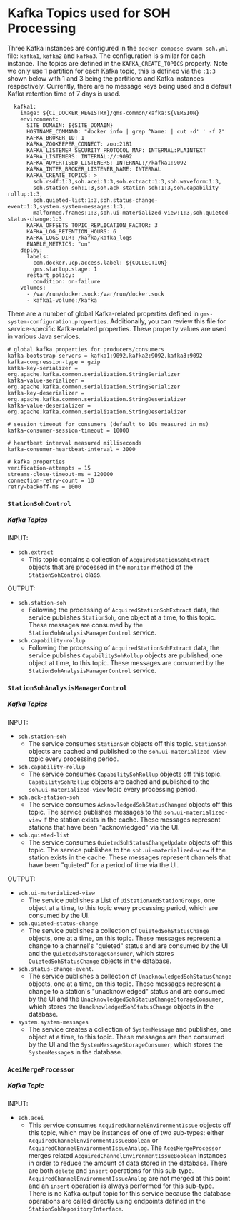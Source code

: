 # Kafka Topics used for SOH Processing

Three Kafka instances are configured in the `docker-compose-swarm-soh.yml` 
file: `kafka1`, `kafka2` and `kafka3`. The configuration is similar for each instance. The topics
are defined in the `KAFKA_CREATE_TOPICS` property. Note we only use 1 partition for each Kafka topic,
this is defined via the `:1:3` shown below with 1 and 3 being the partitions and Kafka instances 
respectively. Currently, there are no message keys being used and a default Kafka retention 
time of 7 days is used.


```
  kafka1:
    image: ${CI_DOCKER_REGISTRY}/gms-common/kafka:${VERSION}
    environment:
      SITE_DOMAIN: ${SITE_DOMAIN}
      HOSTNAME_COMMAND: "docker info | grep ^Name: | cut -d' ' -f 2"
      KAFKA_BROKER_ID: 1
      KAFKA_ZOOKEEPER_CONNECT: zoo:2181
      KAFKA_LISTENER_SECURITY_PROTOCOL_MAP: INTERNAL:PLAINTEXT
      KAFKA_LISTENERS: INTERNAL://:9092
      KAFKA_ADVERTISED_LISTENERS: INTERNAL://kafka1:9092
      KAFKA_INTER_BROKER_LISTENER_NAME: INTERNAL
      KAFKA_CREATE_TOPICS: >
        soh.rsdf:1:3,soh.acei:1:3,soh.extract:1:3,soh.waveform:1:3,
        soh.station-soh:1:3,soh.ack-station-soh:1:3,soh.capability-rollup:1:3,
        soh.quieted-list:1:3,soh.status-change-event:1:3,system.system-messages:1:3,
        malformed.frames:1:3,soh.ui-materialized-view:1:3,soh.quieted-status-change:1:3
      KAFKA_OFFSETS_TOPIC_REPLICATION_FACTOR: 3
      KAFKA_LOG_RETENTION_HOURS: 6
      KAFKA_LOGS_DIR: /kafka/kafka_logs
      ENABLE_METRICS: "on"
    deploy:
      labels:
        com.docker.ucp.access.label: ${COLLECTION}
        gms.startup.stage: 1
      restart_policy:
        condition: on-failure
    volumes:
      - /var/run/docker.sock:/var/run/docker.sock
      - kafka1-volume:/kafka
```

There are a number of global Kafka-related properties defined in `gms-system-configuration.properties`. 
Additionally, you can review this file for service-specific Kafka-related properties. These property
values are used in various Java services.

```
# global kafka properties for producers/consumers
kafka-bootstrap-servers = kafka1:9092,kafka2:9092,kafka3:9092
kafka-compression-type = gzip
kafka-key-serializer = org.apache.kafka.common.serialization.StringSerializer
kafka-value-serializer = org.apache.kafka.common.serialization.StringSerializer
kafka-key-deserializer = org.apache.kafka.common.serialization.StringDeserializer
kafka-value-deserializer = org.apache.kafka.common.serialization.StringDeserializer

# session timeout for consumers (default to 10s measured in ms)
kafka-consumer-session-timeout = 10000

# heartbeat interval measured milliseconds
kafka-consumer-heartbeat-interval = 3000

# kafka properties
verification-attempts = 15
streams-close-timeout-ms = 120000
connection-retry-count = 10
retry-backoff-ms = 1000
```

### `StationSohControl`

##### Kafka Topics

INPUT:

- `soh.extract`
   - This topic contains a collection of `AcquiredStationSohExtract` objects that are processed in 
   the `monitor` method of the `StationSohControl` class.
   
OUTPUT:

- `soh.station-soh`
   - Following the processing of `AcquiredStationSohExtract` data, the service publishes `StationSoh`, 
   one object at a time, to this topic. 
   These messages are consumed by the `StationSohAnalysisManagerControl` service.
- `soh.capability-rollup`
   - Following the processing of `AcquiredStationSohExtract` data, the service publishes `CapabilitySohRollup` 
     objects are published,  one object at time, to this topic. These messages are consumed by the `StationSohAnalysisManagerControl` 
     service.
 
### `StationSohAnalysisManagerControl`

##### Kafka Topics

INPUT:

- `soh.station-soh`
   - The service consumes `StationSoh` objects off this topic. `StationSoh` objects are cached and 
   published to the `soh.ui-materialized-view` topic every processing period.
- `soh.capability-rollup`
   - The service consumes `CapabilitySohRollup` objects off this topic. `CapabilitySohRollup` 
   objects are cached and published to the `soh.ui-materialized-view` topic every processing period.
- `soh.ack-station-soh`
   - The service consumes `AcknowledgedSohStatusChanged` objects off this topic. The service publishes 
   messages to the `soh.ui-materialized-view` if the station exists in the cache. These messages
    represent stations that have been "acknowledged" via the UI.
- `soh.quieted-list`
   - The service consumes `QuietedSohStatusChangeUpdate` objects off this topic. The service publishes 
   to the `soh.ui-materialized-view` if the station exists in the cache. These messages represent
   channels that have been "quieted" for a period of time via the UI.

OUTPUT:

- `soh.ui-materialized-view`
   - The service publishes a List of `UiStationAndStationGroups`, one object at a time, 
   to this topic every processing period, which are consumed by the UI.
- `soh.quieted-status-change`
   - The service publishes a collection of `QuietedSohStatusChange` objects, one at a time, on this 
   topic. These messages represent a change to a channel's "quieted" status and are consumed by the 
   UI and the `QuietedSohStorageConsumer`, which stores `QuietedSohStatusChange` objects in the database.
- `soh.status-change-event`.
   - The service publishes a collection of `UnacknowledgedSohStatusChange` objects, one at a time, 
   on this topic. These messages represent a change to a station's "unacknowledged" status and are 
   consumed by the UI and the `UnacknowledgedSohStatusChangeStorageConsumer`, which stores the 
   `UnacknowledgedSohStatusChange` objects in the database.
- `system.system-messages`
   - The service creates a collection of `SystemMessage` and publishes, one object at a time, 
   to this topic. These messages are then consumed by the UI and the `SystemMessageStorageConsumer`, 
   which stores the `SystemMessage`s in the database. 

### `AceiMergeProcessor`
 
##### Kafka Topic

INPUT:

- `soh.acei`
   - This service consumes `AcquiredChannelEnvironmentIssue` objects off this topic, which may be 
   instances of one of two sub-types: either `AcquiredChannelEnvironmentIssueBoolean` 
   or `AcquiredChannelEnvironmentIssueAnalog`. The `AceiMergeProcessor` merges related 
   `AcquiredChannelEnvironmentIssueBoolean` instances in order to reduce the amount of data stored 
   in the database. There are both `delete` and `insert` operations for this sub-type. 
   `AcquiredChannelEnvironmentIssueAnalog` are not merged at this point and an `insert` operation is 
   always performed for this sub-type. There is no Kafka output topic for this service because the 
   database operations are called directly using endpoints defined in the `StationSohRepositoryInterface`.
 
